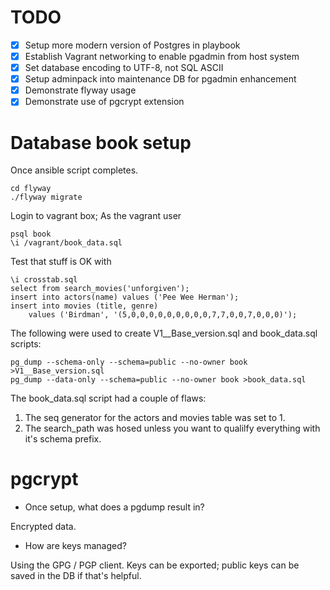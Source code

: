 # TODO

- [x] Setup more modern version of Postgres in playbook
- [x] Establish Vagrant networking to enable pgadmin from host system
- [x] Set database encoding to UTF-8, not SQL ASCII
- [x] Setup adminpack into maintenance DB for pgadmin enhancement
- [x] Demonstrate flyway usage
- [x] Demonstrate use of pgcrypt extension

# Database book setup

Once ansible script completes.  
```
cd flyway
./flyway migrate
```

Login to vagrant box; As the vagrant user

```
psql book
\i /vagrant/book_data.sql
```

Test that stuff is OK with

```
\i crosstab.sql
select from search_movies('unforgiven');
insert into actors(name) values ('Pee Wee Herman');
insert into movies (title, genre)
    values ('Birdman', '(5,0,0,0,0,0,0,0,0,0,7,7,0,0,7,0,0,0)');
```

The following were used to create V1__Base_version.sql and book_data.sql
scripts:

```
pg_dump --schema-only --schema=public --no-owner book >V1__Base_version.sql
pg_dump --data-only --schema=public --no-owner book >book_data.sql
```

The book_data.sql script had a couple of flaws:

1.  The seq generator for the actors and movies table was set to 1.
2.  The search_path was hosed unless you want to qualilfy everything with it's
    schema prefix.

# pgcrypt

* Once setup, what does a pgdump result in?

Encrypted data.

* How are keys managed?

Using the GPG / PGP client.  Keys can be exported; public keys can be saved in
the DB if that's helpful.

